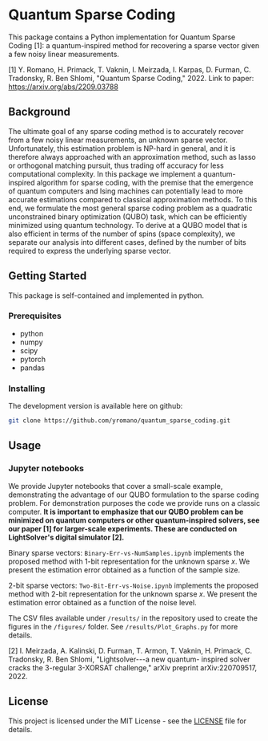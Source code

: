 # Quantum Sparse Coding


This package contains a Python implementation for Quantum Sparse Coding [1]: a quantum-inspired method for recovering a sparse vector given a few noisy linear measurements.

[1] Y. Romano, H. Primack, T. Vaknin, I. Meirzada, I. Karpas, D. Furman, C. Tradonsky, R. Ben Shlomi, "Quantum Sparse Coding," 2022. Link to paper: https://arxiv.org/abs/2209.03788

## Background

The ultimate goal of any sparse coding method is to accurately recover from a few noisy linear measurements, an unknown sparse vector. Unfortunately, this estimation problem is NP-hard in general, and it is therefore always approached with an approximation method, such as lasso or orthogonal matching pursuit, thus trading off accuracy for less computational complexity. In this package we implement a quantum-inspired algorithm for sparse coding, with the premise that the emergence of quantum computers and Ising machines can potentially lead to more accurate estimations compared to classical approximation methods. To this end, we formulate the most general sparse coding problem as a quadratic unconstrained binary optimization (QUBO) task, which can be efficiently minimized using quantum technology. To derive at a QUBO model that is also efficient in terms of the number of spins (space complexity), we separate our analysis into different cases, defined by the number of bits required to express the underlying sparse vector.

## Getting Started

This package is self-contained and implemented in python.

### Prerequisites

* python
* numpy
* scipy
* pytorch
* pandas

### Installing

The development version is available here on github:
```bash
git clone https://github.com/yromano/quantum_sparse_coding.git
```

## Usage

### Jupyter notebooks

We provide Jupyter notebooks that cover a small-scale example, demonstrating the advantage of our QUBO formulation to the sparse coding problem. For demonstration purposes the code we provide runs on a classic computer. **It is important to emphasize that our QUBO problem can be minimized on quantum computers or other quantum-inspired solvers, see our paper [1] for larger-scale experiments. These are conducted on LightSolver's digital simulator [2].**

Binary sparse vectors: `Binary-Err-vs-NumSamples.ipynb` implements the proposed method with 1-bit representation for the unknown sparse $x$. We present the estimation error obtained as a function of the sample size.

2-bit sparse vectors: `Two-Bit-Err-vs-Noise.ipynb` implements the proposed method with 2-bit representation for the unknown sparse $x$. We present the estimation error obtained as a function of the noise level.

The CSV files available under `/results/` in the repository used to create the figures in the `/figures/` folder. See `/results/Plot_Graphs.py` for more details.

[2] I. Meirzada, A. Kalinski, D. Furman, T. Armon, T. Vaknin, H. Primack, C. Tradonsky, R. Ben Shlomi, "Lightsolver---a new quantum-
inspired solver cracks the 3-regular 3-XORSAT challenge," arXiv preprint arXiv:220709517, 2022.

## License

This project is licensed under the MIT License - see the [LICENSE](LICENSE) file for details.
